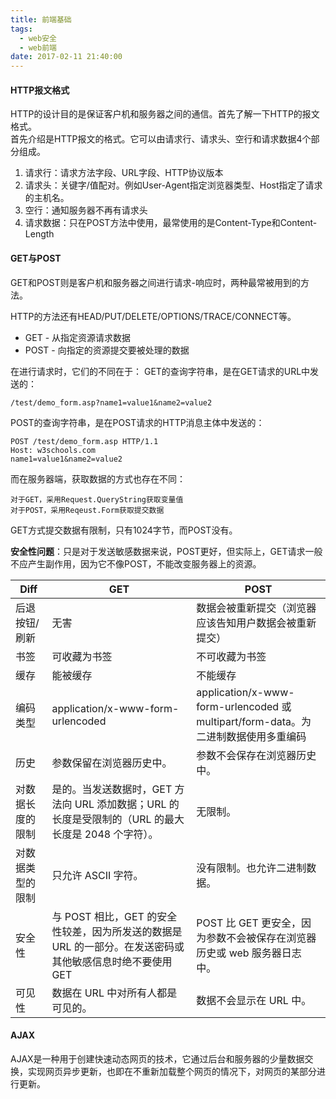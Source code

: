 ```yaml
---
title: 前端基础
tags:
  - web安全
  - web前端
date: 2017-02-11 21:40:00
---
```

#### HTTP报文格式
HTTP的设计目的是保证客户机和服务器之间的通信。首先了解一下HTTP的报文格式。  
首先介绍是HTTP报文的格式。它可以由请求行、请求头、空行和请求数据4个部分组成。
  
1. 请求行：请求方法字段、URL字段、HTTP协议版本  
2. 请求头：关键字/值配对。例如User-Agent指定浏览器类型、Host指定了请求的主机名。  
3. 空行：通知服务器不再有请求头  
4. 请求数据：只在POST方法中使用，最常使用的是Content-Type和Content-Length


#### GET与POST
GET和POST则是客户机和服务器之间进行请求-响应时，两种最常被用到的方法。

HTTP的方法还有HEAD/PUT/DELETE/OPTIONS/TRACE/CONNECT等。


* GET - 从指定资源请求数据
* POST - 向指定的资源提交要被处理的数据

在进行请求时，它们的不同在于：
GET的查询字符串，是在GET请求的URL中发送的：
	
	/test/demo_form.asp?name1=value1&name2=value2
	
POST的查询字符串，是在POST请求的HTTP消息主体中发送的：

	POST /test/demo_form.asp HTTP/1.1
	Host: w3schools.com
	name1=value1&name2=value2
	
而在服务器端，获取数据的方式也存在不同：
	
	对于GET，采用Request.QueryString获取变量值
	对于POST，采用Reqeust.Form获取提交数据
	
GET方式提交数据有限制，只有1024字节，而POST没有。

**安全性问题**：只是对于发送敏感数据来说，POST更好，但实际上，GET请求一般不应产生副作用，因为它不像POST，不能改变服务器上的资源。

Diff | GET | POST
------------ | ------------- | ------------
后退按钮/刷新	|无害|数据会被重新提交（浏览器应该告知用户数据会被重新提交）
书签	|可收藏为书签	|不可收藏为书签
缓存	|能被缓存	|不能缓存
编码类型	|application/x-www-form-urlencoded|	application/x-www-form-urlencoded 或 multipart/form-data。为二进制数据使用多重编码
历史	|参数保留在浏览器历史中。|	参数不会保存在浏览器历史中。
对数据长度的限制|	是的。当发送数据时，GET 方法向 URL 添加数据；URL 的长度是受限制的（URL 的最大长度是 2048 个字符）。|	无限制。
对数据类型的限制|	只允许 ASCII 字符。|	没有限制。也允许二进制数据。
安全性|	与 POST 相比，GET 的安全性较差，因为所发送的数据是 URL 的一部分。在发送密码或其他敏感信息时绝不要使用 GET | POST 比 GET 更安全，因为参数不会被保存在浏览器历史或 web 服务器日志中。
可见性	|数据在 URL 中对所有人都是可见的。|	数据不会显示在 URL 中。

#### AJAX
AJAX是一种用于创建快速动态网页的技术，它通过后台和服务器的少量数据交换，实现网页异步更新，也即在不重新加载整个网页的情况下，对网页的某部分进行更新。

